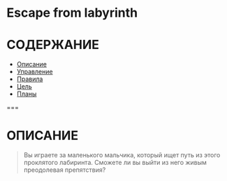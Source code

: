 # **Escape from labyrinth**

# СОДЕРЖАНИЕ
* [Описание](#Description)
* [Управление](#Controls)
* [Правила](#Rules)
* [Цель](#Target)
* [Планы](#Plans)

===

# <a name="Description"></a> ОПИСАНИЕ

> Вы играете за маленького мальчика, который ищет путь из этого проклятого лабиринта. Сможете ли вы выйти из него живым преодолевая препятствия?


